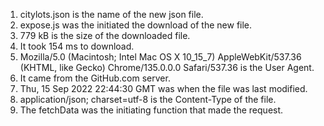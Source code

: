 1. citylots.json is the name of the new json file.
2. expose.js was the initiated the download of the new file.
3. 779 kB is the size of the downloaded file.
4. It took 154 ms to download.
5. Mozilla/5.0 (Macintosh; Intel Mac OS X 10_15_7) AppleWebKit/537.36 (KHTML, like Gecko) Chrome/135.0.0.0 Safari/537.36 is the User Agent.
6. It came from the GitHub.com server.
7. Thu, 15 Sep 2022 22:44:30 GMT was when the file was last modified.
8. application/json; charset=utf-8 is the Content-Type of the file.
9. The fetchData was the initiating function that made the request.
